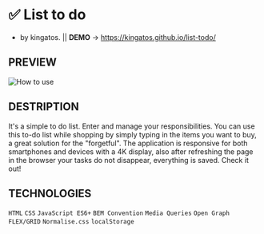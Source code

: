 # ✅ List to do                                              
- by kingatos. || **DEMO**  -> https://kingatos.github.io/list-todo/
## PREVIEW
![How to use](https://i.ibb.co/fkkXjYC/listTodo.gif)
## DESTRIPTION
It's a simple to do list. Enter and manage your responsibilities. You can use this to-do list while shopping by simply typing in the items you want to buy, a great solution for the "forgetful". The application is responsive for both smartphones and devices with a 4K display, also after refreshing the page in the browser your tasks do not disappear, everything is saved. Check it out!
## TECHNOLOGIES
 `HTML` `CSS` `JavaScript ES6+` `BEM Convention` `Media Queries` `Open Graph` `FLEX/GRID` `Normalise.css` `localStorage` 

